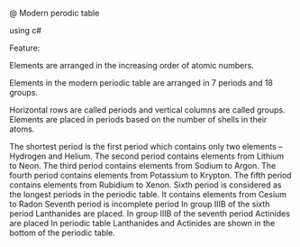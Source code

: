 
@ Modern perodic table

using c#

Feature:

Elements are arranged in the increasing order of atomic numbers.

Elements in the modern periodic table are arranged in 7 periods and 18 groups.

Horizontal rows are called periods and vertical columns are called groups.
Elements are placed in periods based on the number of shells in their atoms.

The shortest period is the first period which contains only two elements – Hydrogen and Helium.
The second period contains elements from Lithium to Neon.
The third period contains elements from Sodium to Argon.
The fourth period contains elements from Potassium to Krypton.
The fifth period contains elements from Rubidium to Xenon.
Sixth period is considered as the longest periods in the periodic table. It contains elements from Cesium to Radon 
Seventh period is incomplete period
In group IIIB of the sixth period Lanthanides are placed.
In group IIIB of the seventh period Actinides are placed
In periodic table Lanthanides and Actinides are shown in the bottom of the periodic table.

